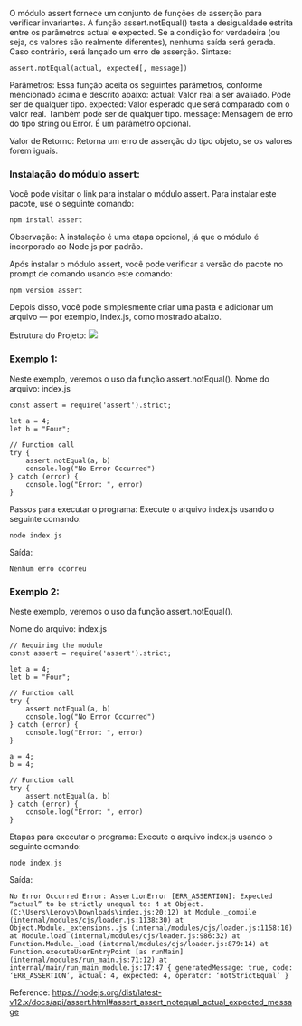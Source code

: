 O módulo assert fornece um conjunto de funções de asserção para verificar invariantes. A função assert.notEqual() testa a desigualdade estrita entre os parâmetros actual e expected. Se a condição for verdadeira (ou seja, os valores são realmente diferentes), nenhuma saída será gerada. Caso contrário, será lançado um erro de asserção.
Sintaxe:
```
assert.notEqual(actual, expected[, message])
```
Parâmetros: Essa função aceita os seguintes parâmetros, conforme mencionado acima e descrito abaixo:
actual: Valor real a ser avaliado. Pode ser de qualquer tipo.
expected: Valor esperado que será comparado com o valor real. Também pode ser de qualquer tipo.
message: Mensagem de erro do tipo string ou Error. É um parâmetro opcional.

Valor de Retorno: Retorna um erro de asserção do tipo objeto, se os valores forem iguais.

### Instalação do módulo assert: 
Você pode visitar o link para instalar o módulo assert. Para instalar este pacote, use o seguinte comando: 
```
npm install assert
```
Observação: A instalação é uma etapa opcional, já que o módulo é incorporado ao Node.js por padrão.

Após instalar o módulo assert, você pode verificar a versão do pacote no prompt de comando usando este comando: 
```
npm version assert
```
Depois disso, você pode simplesmente criar uma pasta e adicionar um arquivo — por exemplo, index.js, como mostrado abaixo. 

Estrutura do Projeto:
![](https://media.geeksforgeeks.org/wp-content/uploads/20200606171437/structure56.png)

### Exemplo 1: 
Neste exemplo, veremos o uso da função assert.notEqual().
Nome do arquivo: index.js
```node
const assert = require('assert').strict;

let a = 4;
let b = "Four";

// Function call
try {
    assert.notEqual(a, b)
    console.log("No Error Occurred")
} catch (error) {
    console.log("Error: ", error)
}
```

Passos para executar o programa:
Execute o arquivo index.js usando o seguinte comando: 
```
node index.js
```

Saída: 
```
Nenhum erro ocorreu
```

### Exemplo 2: 
Neste exemplo, veremos o uso da função assert.notEqual().

Nome do arquivo: index.js
```node
// Requiring the module
const assert = require('assert').strict;

let a = 4;
let b = "Four";

// Function call
try {
    assert.notEqual(a, b)
    console.log("No Error Occurred")
} catch (error) {
    console.log("Error: ", error)
}

a = 4;
b = 4;

// Function call
try {
    assert.notEqual(a, b)
} catch (error) {
    console.log("Error: ", error)
}
```

Etapas para executar o programa:
Execute o arquivo index.js usando o seguinte comando: 
```
node index.js
```

Saída: 
```
No Error Occurred Error: AssertionError [ERR_ASSERTION]: Expected “actual” to be strictly unequal to: 4 at Object. (C:\Users\Lenovo\Downloads\index.js:20:12) at Module._compile (internal/modules/cjs/loader.js:1138:30) at Object.Module._extensions..js (internal/modules/cjs/loader.js:1158:10) at Module.load (internal/modules/cjs/loader.js:986:32) at Function.Module._load (internal/modules/cjs/loader.js:879:14) at Function.executeUserEntryPoint [as runMain] (internal/modules/run_main.js:71:12) at internal/main/run_main_module.js:17:47 { generatedMessage: true, code: ‘ERR_ASSERTION’, actual: 4, expected: 4, operator: ‘notStrictEqual’ }
```

Reference: https://nodejs.org/dist/latest-v12.x/docs/api/assert.html#assert_assert_notequal_actual_expected_message

